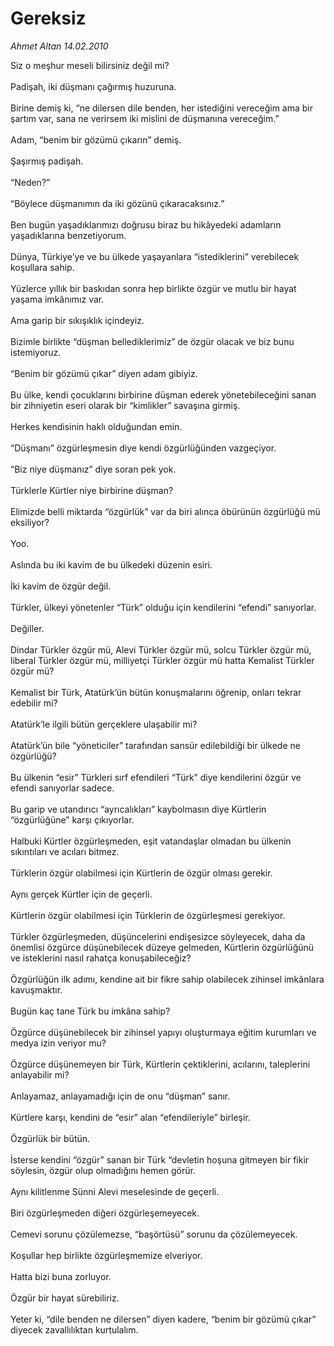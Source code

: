 # Gereksiz

*Ahmet Altan 14.02.2010*

<div class="taraf_structure_2col_1zq">
<div class="margen_n">



 <p>Siz o meşhur meseli bilirsiniz değil mi? <br/><br/>Padişah, iki düşmanı çağırmış huzuruna. <br/><br/>Birine demiş ki, “ne dilersen dile benden, her istediğini vereceğim ama bir şartım var, sana ne verirsem iki mislini de düşmanına vereceğim.” <br/><br/>Adam, “benim bir gözümü çıkarın” demiş. <br/><br/>Şaşırmış padişah. <br/><br/>“Neden?” <br/><br/>“Böylece düşmanımın da iki gözünü çıkaracaksınız.” <br/><br/>Ben bugün yaşadıklarımızı doğrusu biraz bu hikâyedeki adamların yaşadıklarına benzetiyorum. <br/><br/>Dünya, Türkiye’ye ve bu ülkede yaşayanlara “istediklerini” verebilecek koşullara sahip.<br/><br/>Yüzlerce yıllık bir baskıdan sonra hep birlikte özgür ve mutlu bir hayat yaşama imkânımız var. <br/><br/>Ama garip bir sıkışıklık içindeyiz. <br/><br/>Bizimle birlikte “düşman bellediklerimiz” de özgür olacak ve biz bunu istemiyoruz. <br/><br/>“Benim bir gözümü çıkar” diyen adam gibiyiz. <br/><br/>Bu ülke, kendi çocuklarını birbirine düşman ederek yönetebileceğini sanan bir zihniyetin eseri olarak bir “kimlikler” savaşına girmiş. <br/><br/>Herkes kendisinin haklı olduğundan emin. <br/><br/>“Düşmanı” özgürleşmesin diye kendi özgürlüğünden vazgeçiyor. <br/><br/>“Biz niye düşmanız” diye soran pek yok. <br/><br/>Türklerle Kürtler niye birbirine düşman? <br/><br/>Elimizde belli miktarda “özgürlük” var da biri alınca öbürünün özgürlüğü mü eksiliyor? <br/><br/>Yoo. <br/><br/>Aslında bu iki kavim de bu ülkedeki düzenin esiri. <br/><br/>İki kavim de özgür değil. <br/><br/>Türkler, ülkeyi yönetenler “Türk” olduğu için kendilerini “efendi” sanıyorlar. <br/><br/>Değiller. <br/><br/>Dindar Türkler özgür mü, Alevi Türkler özgür mü, solcu Türkler özgür mü, liberal Türkler özgür mü, milliyetçi Türkler özgür mü hatta Kemalist Türkler özgür mü? <br/><br/>Kemalist bir Türk, Atatürk’ün bütün konuşmalarını öğrenip, onları tekrar edebilir mi? <br/><br/>Atatürk’le ilgili bütün gerçeklere ulaşabilir mi? <br/><br/>Atatürk’ün bile “yöneticiler” tarafından sansür edilebildiği bir ülkede ne özgürlüğü? <br/><br/>Bu ülkenin “esir” Türkleri sırf efendileri “Türk” diye kendilerini özgür ve efendi sanıyorlar sadece. <br/><br/>Bu garip ve utandırıcı “ayrıcalıkları” kaybolmasın diye Kürtlerin “özgürlüğüne” karşı çıkıyorlar. <br/><br/>Halbuki Kürtler özgürleşmeden, eşit vatandaşlar olmadan bu ülkenin sıkıntıları ve acıları bitmez. <br/><br/>Türklerin özgür olabilmesi için Kürtlerin de özgür olması gerekir. <br/><br/>Aynı gerçek Kürtler için de geçerli. <br/><br/>Kürtlerin özgür olabilmesi için Türklerin de özgürleşmesi gerekiyor. <br/><br/>Türkler özgürleşmeden, düşüncelerini endişesizce söyleyecek, daha da önemlisi özgürce düşünebilecek düzeye gelmeden, Kürtlerin özgürlüğünü ve isteklerini nasıl rahatça konuşabileceğiz? <br/><br/>Özgürlüğün ilk adımı, kendine ait bir fikre sahip olabilecek zihinsel imkânlara kavuşmaktır. <br/><br/>Bugün kaç tane Türk bu imkâna sahip? <br/><br/>Özgürce düşünebilecek bir zihinsel yapıyı oluşturmaya eğitim kurumları ve medya izin veriyor mu? <br/><br/>Özgürce düşünemeyen bir Türk, Kürtlerin çektiklerini, acılarını, taleplerini anlayabilir mi? <br/><br/>Anlayamaz, anlayamadığı için de onu “düşman” sanır. <br/><br/>Kürtlere karşı, kendini de “esir” alan “efendileriyle” birleşir. <br/><br/>Özgürlük bir bütün. <br/><br/>İsterse kendini “özgür” sanan bir Türk “devletin hoşuna gitmeyen bir fikir söylesin, özgür olup olmadığını hemen görür. <br/><br/>Aynı kilitlenme Sünni Alevi meselesinde de geçerli. <br/><br/>Biri özgürleşmeden diğeri özgürleşemeyecek. <br/><br/>Cemevi sorunu çözülemezse, “başörtüsü” sorunu da çözülemeyecek. <br/><br/>Koşullar hep birlikte özgürleşmemize elveriyor. <br/><br/>Hatta bizi buna zorluyor. <br/><br/>Özgür bir hayat sürebiliriz. <br/><br/>Yeter ki, “dile benden ne dilersen” diyen kadere, “benim bir gözümü çıkar” diyecek zavallılıktan kurtulalım.</p>
<br/>
<br/>
<br/>



<br/>


<div id="taraf_not">
</div>

</div>


</div>
